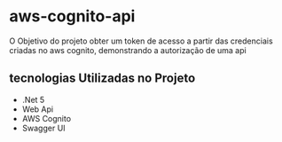 # aws-cognito-api

O Objetivo do projeto obter um token de acesso a partir das credenciais criadas no aws cognito, demonstrando a autorização de uma api

## tecnologias Utilizadas no Projeto
- .Net 5
- Web Api
- AWS Cognito
- Swagger UI 
